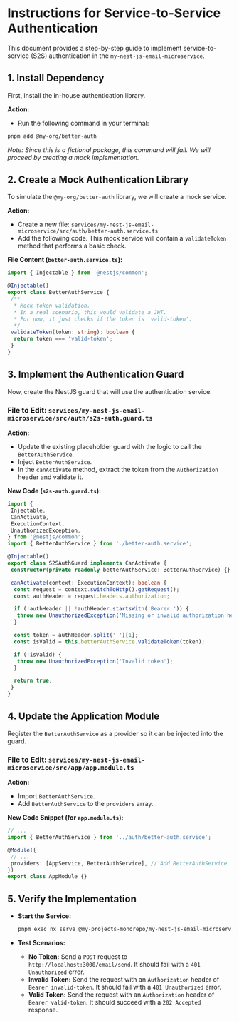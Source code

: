 # Instructions for Service-to-Service Authentication

This document provides a step-by-step guide to implement service-to-service (S2S) authentication in the `my-nest-js-email-microservice`.

## 1. Install Dependency

First, install the in-house authentication library.

**Action:**

- Run the following command in your terminal:

```sh
pnpm add @my-org/better-auth
```

*Note: Since this is a fictional package, this command will fail. We will proceed by creating a mock implementation.*

## 2. Create a Mock Authentication Library

To simulate the `@my-org/better-auth` library, we will create a mock service.

**Action:**

- Create a new file: `services/my-nest-js-email-microservice/src/auth/better-auth.service.ts`
- Add the following code. This mock service will contain a `validateToken` method that performs a basic check.

**File Content (`better-auth.service.ts`):**

```typescript
import { Injectable } from '@nestjs/common';

@Injectable()
export class BetterAuthService {
 /**
  * Mock token validation.
  * In a real scenario, this would validate a JWT.
  * For now, it just checks if the token is 'valid-token'.
  */
 validateToken(token: string): boolean {
  return token === 'valid-token';
 }
}
```

## 3. Implement the Authentication Guard

Now, create the NestJS guard that will use the authentication service.

### File to Edit: `services/my-nest-js-email-microservice/src/auth/s2s-auth.guard.ts`

**Action:**

- Update the existing placeholder guard with the logic to call the `BetterAuthService`.
- Inject `BetterAuthService`.
- In the `canActivate` method, extract the token from the `Authorization` header and validate it.

**New Code (`s2s-auth.guard.ts`):**

```typescript
import {
 Injectable,
 CanActivate,
 ExecutionContext,
 UnauthorizedException,
} from '@nestjs/common';
import { BetterAuthService } from './better-auth.service';

@Injectable()
export class S2SAuthGuard implements CanActivate {
 constructor(private readonly betterAuthService: BetterAuthService) {}

 canActivate(context: ExecutionContext): boolean {
  const request = context.switchToHttp().getRequest();
  const authHeader = request.headers.authorization;

  if (!authHeader || !authHeader.startsWith('Bearer ')) {
   throw new UnauthorizedException('Missing or invalid authorization header');
  }

  const token = authHeader.split(' ')[1];
  const isValid = this.betterAuthService.validateToken(token);

  if (!isValid) {
   throw new UnauthorizedException('Invalid token');
  }

  return true;
 }
}
```

## 4. Update the Application Module

Register the `BetterAuthService` as a provider so it can be injected into the guard.

### File to Edit: `services/my-nest-js-email-microservice/src/app/app.module.ts`

**Action:**

- Import `BetterAuthService`.
- Add `BetterAuthService` to the `providers` array.

**New Code Snippet (for `app.module.ts`):**

```typescript
// ...
import { BetterAuthService } from '../auth/better-auth.service';

@Module({
 // ...
 providers: [AppService, BetterAuthService], // Add BetterAuthService
})
export class AppModule {}
```

## 5. Verify the Implementation

- **Start the Service:**

    ```sh
    pnpm exec nx serve @my-projects-monorepo/my-nest-js-email-microservice
    ```

- **Test Scenarios:**
  - **No Token:** Send a `POST` request to `http://localhost:3000/email/send`. It should fail with a `401 Unauthorized` error.
  - **Invalid Token:** Send the request with an `Authorization` header of `Bearer invalid-token`. It should fail with a `401 Unauthorized` error.
  - **Valid Token:** Send the request with an `Authorization` header of `Bearer valid-token`. It should succeed with a `202 Accepted` response.
